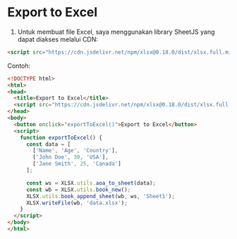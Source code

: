 # Export to Excel
1. Untuk membuat file Excel, saya menggunakan library SheetJS yang dapat diakses melalui CDN:
```html
<script src="https://cdn.jsdelivr.net/npm/xlsx@0.18.0/dist/xlsx.full.min.js"></script>
```
Contoh:
```html
<!DOCTYPE html>
<html>
<head>
  <title>Export to Excel</title>
  <script src="https://cdn.jsdelivr.net/npm/xlsx@0.18.0/dist/xlsx.full.min.js"></script>
</head>
<body>
  <button onclick="exportToExcel()">Export to Excel</button>
  <script>
    function exportToExcel() {
      const data = [
        ['Name', 'Age', 'Country'],
        ['John Doe', 30, 'USA'],
        ['Jane Smith', 25, 'Canada']
      ];

      const ws = XLSX.utils.aoa_to_sheet(data);
      const wb = XLSX.utils.book_new();
      XLSX.utils.book_append_sheet(wb, ws, 'Sheet1');
      XLSX.writeFile(wb, 'data.xlsx');
    }
  </script>
</body>
</html>
```
